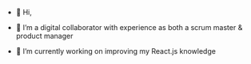 - 👋 Hi,

- 👀 I’m a digital collaborator with experience as both a scrum master & product manager

- 🧠 I’m currently working on improving my React.js knowledge
